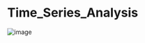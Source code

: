 # Time_Series_Analysis

![image](https://github.com/tmquan11032003/Machine_Learning/assets/142928328/b02adab3-5346-41a3-91c4-64a57135f7fd)

